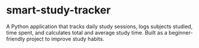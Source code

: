 # smart-study-tracker
A Python application that tracks daily study sessions, logs subjects studied, time spent, and calculates total and average study time. Built as a beginner-friendly project to improve study habits.
